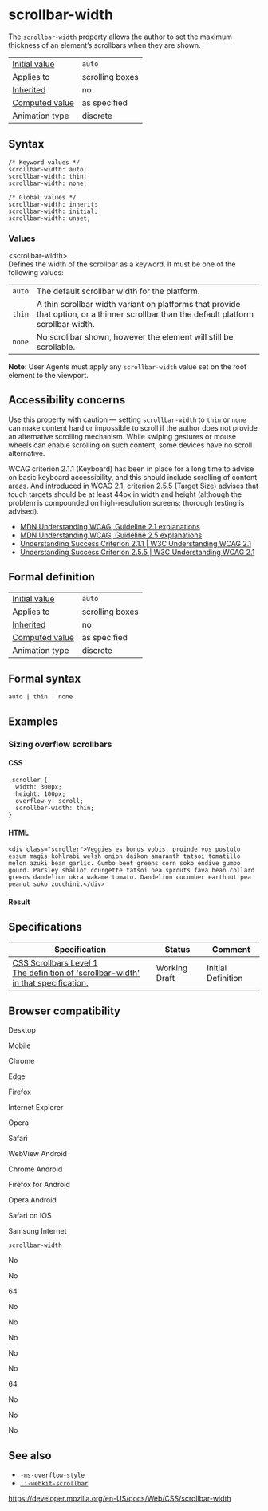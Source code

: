# scrollbar-width

The `scrollbar-width` property allows the author to set the maximum thickness of an element’s scrollbars when they are shown.

<table><tbody><tr class="odd"><td><a href="initial_value">Initial value</a></td><td><code>auto</code></td></tr><tr class="even"><td>Applies to</td><td>scrolling boxes</td></tr><tr class="odd"><td><a href="inheritance">Inherited</a></td><td>no</td></tr><tr class="even"><td><a href="computed_value">Computed value</a></td><td>as specified</td></tr><tr class="odd"><td>Animation type</td><td>discrete</td></tr></tbody></table>

## Syntax

    /* Keyword values */
    scrollbar-width: auto;
    scrollbar-width: thin;
    scrollbar-width: none;

    /* Global values */
    scrollbar-width: inherit;
    scrollbar-width: initial;
    scrollbar-width: unset;

### Values

&lt;scrollbar-width&gt;  
Defines the width of the scrollbar as a keyword. It must be one of the following values:

<table><tbody><tr class="odd"><td><code>auto</code></td><td>The default scrollbar width for the platform.</td></tr><tr class="even"><td><code>thin</code></td><td>A thin scrollbar width variant on platforms that provide that option, or a thinner scrollbar than the default platform scrollbar width.</td></tr><tr class="odd"><td><code>none</code></td><td>No scrollbar shown, however the element will still be scrollable.</td></tr></tbody></table>

**Note**: User Agents must apply any `scrollbar-width` value set on the root element to the viewport.

## Accessibility concerns

Use this property with caution — setting `scrollbar-width` to `thin` or `none` can make content hard or impossible to scroll if the author does not provide an alternative scrolling mechanism. While swiping gestures or mouse wheels can enable scrolling on such content, some devices have no scroll alternative.

WCAG criterion 2.1.1 (Keyboard) has been in place for a long time to advise on basic keyboard accessibility, and this should include scrolling of content areas. And introduced in WCAG 2.1, criterion 2.5.5 (Target Size) advises that touch targets should be at least 44px in width and height (although the problem is compounded on high-resolution screens; thorough testing is advised).

- [MDN Understanding WCAG, Guideline 2.1 explanations](https://developer.mozilla.org/en-US/docs/Web/Accessibility/Understanding_WCAG/Operable#guideline_2.1_%e2%80%94_keyboard_accessible_make_all_functionality_available_from_a_keyboard)
- [MDN Understanding WCAG, Guideline 2.5 explanations](https://developer.mozilla.org/en-US/docs/Web/Accessibility/Understanding_WCAG/Operable#guideline_2.5_input_modalities_make_it_easier_for_users_to_operate_functionality_through_various_inputs_beyond_keyboard.s/)
- [Understanding Success Criterion 2.1.1 | W3C Understanding WCAG 2.1](https://www.w3.org/WAI/WCAG21/Understanding/keyboard)
- [Understanding Success Criterion 2.5.5 | W3C Understanding WCAG 2.1](https://www.w3.org/WAI/WCAG21/Understanding/target-size.html)

## Formal definition

<table><tbody><tr class="odd"><td><a href="initial_value">Initial value</a></td><td><code>auto</code></td></tr><tr class="even"><td>Applies to</td><td>scrolling boxes</td></tr><tr class="odd"><td><a href="inheritance">Inherited</a></td><td>no</td></tr><tr class="even"><td><a href="computed_value">Computed value</a></td><td>as specified</td></tr><tr class="odd"><td>Animation type</td><td>discrete</td></tr></tbody></table>

## Formal syntax

    auto | thin | none

## Examples

### Sizing overflow scrollbars

#### CSS

    .scroller {
      width: 300px;
      height: 100px;
      overflow-y: scroll;
      scrollbar-width: thin;
    }

#### HTML

    <div class="scroller">Veggies es bonus vobis, proinde vos postulo essum magis kohlrabi welsh onion daikon amaranth tatsoi tomatillo melon azuki bean garlic. Gumbo beet greens corn soko endive gumbo gourd. Parsley shallot courgette tatsoi pea sprouts fava bean collard greens dandelion okra wakame tomato. Dandelion cucumber earthnut pea peanut soko zucchini.</div>

#### Result

## Specifications

<table><thead><tr class="header"><th>Specification</th><th>Status</th><th>Comment</th></tr></thead><tbody><tr class="odd"><td><a href="https://drafts.csswg.org/css-scrollbars-1/#scrollbar-width">CSS Scrollbars Level 1<br />
<span class="small">The definition of 'scrollbar-width' in that specification.</span></a></td><td><span class="spec-wd">Working Draft</span></td><td>Initial Definition</td></tr></tbody></table>

## Browser compatibility

Desktop

Mobile

Chrome

Edge

Firefox

Internet Explorer

Opera

Safari

WebView Android

Chrome Android

Firefox for Android

Opera Android

Safari on IOS

Samsung Internet

`scrollbar-width`

No

No

64

No

No

No

No

No

64

No

No

No

## See also

- <span class="page-not-created">`-ms-overflow-style`</span>
- [`::-webkit-scrollbar`](::-webkit-scrollbar)

<a href="https://developer.mozilla.org/en-US/docs/Web/CSS/scrollbar-width" class="_attribution-link">https://developer.mozilla.org/en-US/docs/Web/CSS/scrollbar-width</a>
